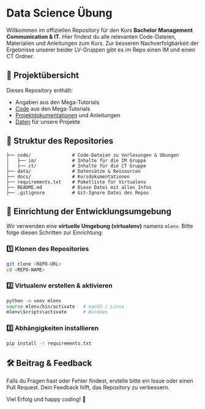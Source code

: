 # Data Science Übung

Willkommen im offiziellen Repository für den Kurs **Bachelor Management Communication & IT**. Hier findest du alle relevanten Code-Dateien, Materialien und Anleitungen zum Kurs. Zur besseren Nachverfolgbarkeit der Ergebnisse unserer beider LV-Gruppen gibt es im Repo einen IM und einen CT Ordner.

## 📂 Projektübersicht

Dieses Repository enthält:

- Angaben aus den Mega-Tutorials
- [Code](code/) aus den Mega-Tutorials
- [Projektdokumentationen](docs/) und Anleitungen
- [Daten](data/) für unsere Projekte

## 📑 Struktur des Repositories

```plaintext
├── code/               # Code-Dateien zu Vorlesungen & Übungen
│   ├── im/             # Inhalte für die IM Gruppe
│   ├── ct/             # Inhalte für die CT Gruppe
├── data/               # Datensätze & Ressourcen
├── docs/               # Kursdokumentationen
├── requirements.txt    # Paketliste für Virtualenv
├── README.md           # Diese Datei mit allen Infos
├── .gitignore          # Git-Ignore Datei des Repos

```

## 🚀 Einrichtung der Entwicklungsumgebung

Wir verwenden eine **virtuelle Umgebung (virtualenv)** namens `mlenv`. Bitte folge diesen Schritten zur Einrichtung:

### 1️⃣ Klonen des Repositories

```bash
git clone <REPO-URL>
cd <REPO-NAME>
```

### 2️⃣ Virtualenv erstellen & aktivieren

```bash
python -m venv mlenv
source mlenv/bin/activate   # macOS / Linux
mlenv\Scripts\activate      # Windows
```

### 3️⃣ Abhängigkeiten installieren

```bash
pip install -r requirements.txt
```

## 🛠️ Beitrag & Feedback

Falls du Fragen hast oder Fehler findest, erstelle bitte ein Issue oder einen Pull Request. Dein Feedback hilft, das Repository zu verbessern.

Viel Erfolg und happy coding! 🚀
